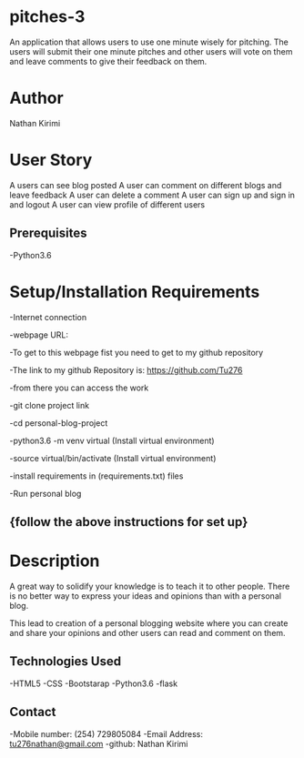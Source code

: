 # pitches-3
An application that allows users to use one minute wisely for pitching. The users will submit their one minute pitches and other users will vote on them and leave comments to give their feedback on them.
# Author
Nathan Kirimi

# User Story
A users can see blog posted
A user can comment on different blogs and leave feedback
A user can delete a comment
A user can sign up and sign in and logout
A user can view profile of different users

## Prerequisites
-Python3.6

# Setup/Installation Requirements
-Internet connection

-webpage URL:

-To get to this webpage fist you need to get to my github repository

-The link to my github Repository is: https://github.com/Tu276

-from there you can access the work

-git clone project link

-cd personal-blog-project

-python3.6 -m venv virtual (Install virtual environment)

-source virtual/bin/activate (Install virtual environment)

-install requirements in (requirements.txt) files

-Run personal blog
## {follow the above instructions for set up}

# Description
A great way to solidify your knowledge is to teach it to other people. There is no better way to express your ideas and opinions than with a personal blog.

This lead to creation of a personal blogging website where you can create and share your opinions and other users can read and comment on them.

## Technologies Used
-HTML5
-CSS
-Bootstarap
-Python3.6
-flask

## Contact
-Mobile number: (254) 729805084
-Email Address: tu276nathan@gmail.com
-github: Nathan Kirimi
